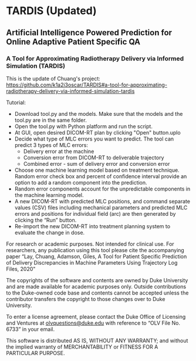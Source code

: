 # TARDIS (Updated)
## Artificial Intelligence Powered Prediction for Online Adaptive Patient Specific QA ## 

### A Tool for Approximating Radiotherapy Delivery via Informed Simulation (TARDIS) ###
This is the update of Chuang's project: https://github.com/k1a2i3oscar/TARDIS#a-tool-for-approximating-radiotherapy-delivery-via-informed-simulation-tardis

Tutorial:

* Download tool.py and the models. Make sure that the models and the tool.py are in the same folder. 
* Open the tool.py with Python platform and run the script. 
* At GUI, open desired DICOM-RT plan by clicking "Open" button.uplo 
* Decide what type of MLC errors you want to predict. The tool can predict 3 types of MLC errors:
  * Delivery error at the machine
  * Conversion error from DICOM-RT to deliverable trajectory
  * Combined error - sum of delivery error and conversion error 
* Choose one machine learning model based on treatment technique. Random error check box and percent of confidence interval provide an option to add a random component into the prediction. 
* Random error components account for the unpredictable components in the machine learning model. 
* A new DICOM-RT with predicted MLC positions, and command separate values (CSV) files including mechanical parameters and predicted MLC errors and positions for individual field (arc) are then generated by clicking the “Run” button. 
* Re-import the new DICOM-RT into treatment planning system to evaluate the change in dose. 

For research or academic purposes. Not intended for clinical use. 
For researchers, any publication using this tool please cite the accompanying paper 
“Lay, Chuang, Adamson, Giles, A Tool for Patient Specific Prediction of Delivery Discrepancies in Machine Parameters Using Trajectory Log Files, 2020"

The copyrights of the software and contents are owned by Duke University and are made available for academic purposes only. Outside contributions to the Duke-owned code base and contents cannot be accepted unless the contributor transfers the copyright to those changes over to Duke University.

To enter a license agreement, please contact the Duke Office of Licensing and Ventures at olvquestions@duke.edu with reference to “OLV File No. 6733” in your email.

This software is distributed AS IS, WITHOUT ANY WARRANTY; and without the implied warranty of MERCHANTABILITY or FITNESS FOR A PARTICULAR PURPOSE.

 
